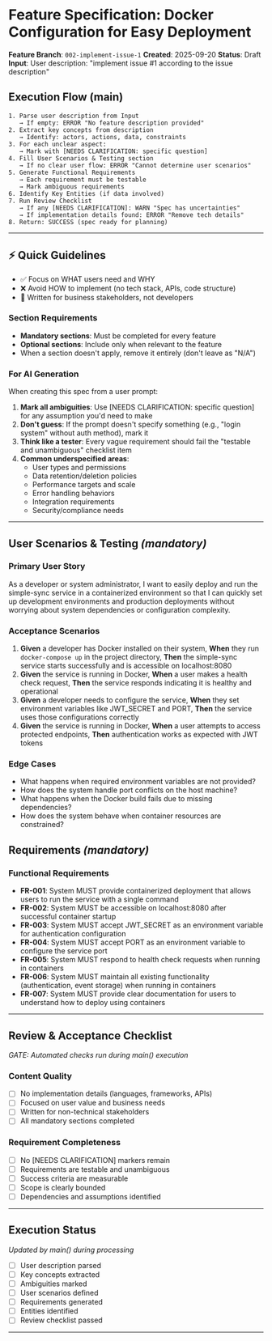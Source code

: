 # Feature Specification: Docker Configuration for Easy Deployment

**Feature Branch**: `002-implement-issue-1`
**Created**: 2025-09-20
**Status**: Draft
**Input**: User description: "implement issue #1 according to the issue description"

## Execution Flow (main)
```
1. Parse user description from Input
   → If empty: ERROR "No feature description provided"
2. Extract key concepts from description
   → Identify: actors, actions, data, constraints
3. For each unclear aspect:
   → Mark with [NEEDS CLARIFICATION: specific question]
4. Fill User Scenarios & Testing section
   → If no clear user flow: ERROR "Cannot determine user scenarios"
5. Generate Functional Requirements
   → Each requirement must be testable
   → Mark ambiguous requirements
6. Identify Key Entities (if data involved)
7. Run Review Checklist
   → If any [NEEDS CLARIFICATION]: WARN "Spec has uncertainties"
   → If implementation details found: ERROR "Remove tech details"
8. Return: SUCCESS (spec ready for planning)
```

---

## ⚡ Quick Guidelines
- ✅ Focus on WHAT users need and WHY
- ❌ Avoid HOW to implement (no tech stack, APIs, code structure)
- 👥 Written for business stakeholders, not developers

### Section Requirements
- **Mandatory sections**: Must be completed for every feature
- **Optional sections**: Include only when relevant to the feature
- When a section doesn't apply, remove it entirely (don't leave as "N/A")

### For AI Generation
When creating this spec from a user prompt:
1. **Mark all ambiguities**: Use [NEEDS CLARIFICATION: specific question] for any assumption you'd need to make
2. **Don't guess**: If the prompt doesn't specify something (e.g., "login system" without auth method), mark it
3. **Think like a tester**: Every vague requirement should fail the "testable and unambiguous" checklist item
4. **Common underspecified areas**:
   - User types and permissions
   - Data retention/deletion policies
   - Performance targets and scale
   - Error handling behaviors
   - Integration requirements
   - Security/compliance needs

---

## User Scenarios & Testing *(mandatory)*

### Primary User Story
As a developer or system administrator, I want to easily deploy and run the simple-sync service in a containerized environment so that I can quickly set up development environments and production deployments without worrying about system dependencies or configuration complexity.

### Acceptance Scenarios
1. **Given** a developer has Docker installed on their system, **When** they run `docker-compose up` in the project directory, **Then** the simple-sync service starts successfully and is accessible on localhost:8080
2. **Given** the service is running in Docker, **When** a user makes a health check request, **Then** the service responds indicating it is healthy and operational
3. **Given** a developer needs to configure the service, **When** they set environment variables like JWT_SECRET and PORT, **Then** the service uses those configurations correctly
4. **Given** the service is running in Docker, **When** a user attempts to access protected endpoints, **Then** authentication works as expected with JWT tokens

### Edge Cases
- What happens when required environment variables are not provided?
- How does the system handle port conflicts on the host machine?
- What happens when the Docker build fails due to missing dependencies?
- How does the system behave when container resources are constrained?

## Requirements *(mandatory)*

### Functional Requirements
- **FR-001**: System MUST provide containerized deployment that allows users to run the service with a single command
- **FR-002**: System MUST be accessible on localhost:8080 after successful container startup
- **FR-003**: System MUST accept JWT_SECRET as an environment variable for authentication configuration
- **FR-004**: System MUST accept PORT as an environment variable to configure the service port
- **FR-005**: System MUST respond to health check requests when running in containers
- **FR-006**: System MUST maintain all existing functionality (authentication, event storage) when running in containers
- **FR-007**: System MUST provide clear documentation for users to understand how to deploy using containers

---

## Review & Acceptance Checklist
*GATE: Automated checks run during main() execution*

### Content Quality
- [ ] No implementation details (languages, frameworks, APIs)
- [ ] Focused on user value and business needs
- [ ] Written for non-technical stakeholders
- [ ] All mandatory sections completed

### Requirement Completeness
- [ ] No [NEEDS CLARIFICATION] markers remain
- [ ] Requirements are testable and unambiguous
- [ ] Success criteria are measurable
- [ ] Scope is clearly bounded
- [ ] Dependencies and assumptions identified

---

## Execution Status
*Updated by main() during processing*

- [ ] User description parsed
- [ ] Key concepts extracted
- [ ] Ambiguities marked
- [ ] User scenarios defined
- [ ] Requirements generated
- [ ] Entities identified
- [ ] Review checklist passed

---